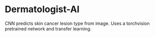 # Dermatologist-AI
CNN predicts skin cancer lesion type from image. Uses a torchvision pretrained network and transfer learning.

